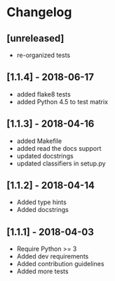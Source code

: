 # Changelog

## [unreleased]

* re-organized tests

## [1.1.4] - 2018-06-17

* added flake8 tests
* added Python 4.5 to test matrix

## [1.1.3] - 2018-04-16

* added Makefile
* added read the docs support
* updated docstrings
* updated classifiers in setup.py

## [1.1.2] - 2018-04-14

* Added type hints
* Added docstrings

## [1.1.1] - 2018-04-03

* Require Python >= 3
* Added dev requirements
* Added contribution guidelines
* Added more tests
